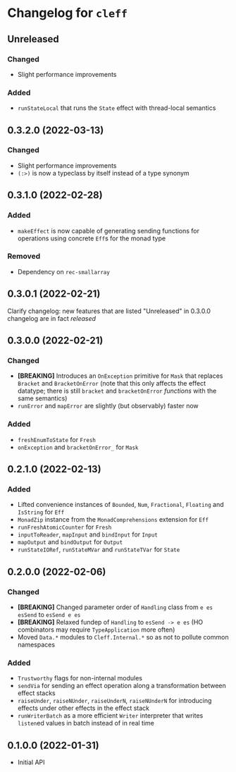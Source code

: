 # Changelog for `cleff`

## Unreleased
 
### Changed

- Slight performance improvements

### Added

- `runStateLocal` that runs the `State` effect with thread-local semantics

## 0.3.2.0 (2022-03-13)

### Changed

- Slight performance improvements
- `(:>)` is now a typeclass by itself instead of a type synonym

## 0.3.1.0 (2022-02-28)

### Added

- `makeEffect` is now capable of generating sending functions for operations using concrete `Eff`s for the monad type

### Removed

- Dependency on `rec-smallarray`

## 0.3.0.1 (2022-02-21)

Clarify changelog: new features that are listed "Unreleased" in 0.3.0.0 changelog are in fact *released*

## 0.3.0.0 (2022-02-21)

### Changed

- **[BREAKING]** Introduces an `OnException` primitive for `Mask` that replaces `Bracket` and `BracketOnError`
  (note that this only affects the effect datatype; there is still `bracket` and `bracketOnError` *functions* with the same semantics)
- `runError` and `mapError` are slightly (but observably) faster now

### Added

- `freshEnumToState` for `Fresh`
- `onException` and `bracketOnError_` for `Mask`

## 0.2.1.0 (2022-02-13)

### Added

- Lifted convenience instances of `Bounded`, `Num`, `Fractional`, `Floating` and `IsString` for `Eff`
- `MonadZip` instance from the `MonadComprehensions` extension for `Eff`
- `runFreshAtomicCounter` for `Fresh`
- `inputToReader`, `mapInput` and `bindInput` for `Input`
- `mapOutput` and `bindOutput` for `Output`
- `runStateIORef`, `runStateMVar` and `runStateTVar` for `State`

## 0.2.0.0 (2022-02-06)

### Changed

- **[BREAKING]** Changed parameter order of `Handling` class from `e es esSend` to `esSend e es`
- **[BREAKING]** Relaxed fundep of `Handling` to `esSend -> e es` (HO combinators may require `TypeApplication` more often)
- Moved `Data.*` modules to `Cleff.Internal.*` so as not to pollute common namespaces

### Added

- `Trustworthy` flags for non-internal modules
- `sendVia` for sending an effect operation along a transformation between effect stacks
- `raiseUnder`, `raiseNUnder`, `raiseUnderN`, `raiseNUnderN` for introducing effects under other effects in the effect stack
- `runWriterBatch` as a more efficient `Writer` interpreter that writes `listen`ed values in batch instead of in real time

## 0.1.0.0 (2022-01-31)

- Initial API
